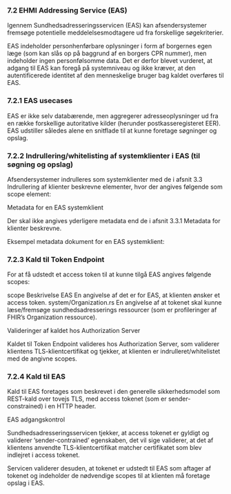 ### 7.2	EHMI Addressing Service (EAS)

Igennem Sundhedsadresseringsservicen (EAS) kan afsendersystemer fremsøge potentielle meddelelsesmodtagere ud fra forskellige søgekriterier.

EAS indeholder personhenførbare oplysninger i form af borgernes egen læge (som kan slås op på baggrund af en borgers CPR nummer), men indeholder ingen personfølsomme data. Det er derfor blevet vurderet, at adgang til EAS kan foregå på systemniveau og ikke kræver, at den autentificerede identitet af den menneskelige bruger bag kaldet overføres til EAS.

### 7.2.1	EAS usecases

EAS er ikke selv databærende, men aggregerer adresseoplysninger ud fra en række forskellige autoritative kilder (herunder postkasseregisteret EER). EAS udstiller således alene en snitflade til at kunne foretage søgninger og opslag.

### 7.2.2	Indrullering/whitelisting af systemklienter i EAS (til søgning og opslag)

Afsendersystemer indrulleres som systemklienter med de i afsnit 3.3 Indrullering af klienter beskrevne elementer, hvor der angives følgende som scope element:
 
Metadata for en EAS systemklient

Der skal ikke angives yderligere metadata end de i afsnit 3.3.1 Metadata for klienter beskrevne.

Eksempel metadata dokument for en EAS systemklient:
 
### 7.2.3	Kald til Token Endpoint

For at få udstedt et access token til at kunne tilgå EAS angives følgende scopes:

scope 	Beskrivelse
EAS	En angivelse af det er for EAS, at klienten ønsker et access token.
system/Organization.rs	En angivelse af at tokenet skal kunne læse/fremsøge sundhedsadresserings ressourcer (som er profileringer af FHIR’s Organization ressource).

Valideringer af kaldet hos Authorization Server

Kaldet til Token Endpoint valideres hos Authorization Server, som validerer klientens TLS-klientcertifikat og tjekker, at klienten er indrulleret/whitelistet med de angivne scopes. 

### 7.2.4	Kald til EAS

Kald til EAS foretages som beskrevet i den generelle sikkerhedsmodel som REST-kald over tovejs TLS, med access tokenet (som er sender-constrained) i en HTTP header.

EAS adgangskontrol

Sundhedsadresseringsservicen tjekker, at access tokenet er gyldigt og validerer ’sender-contrained’ egenskaben, det vil sige validerer, at det af klientens anvendte TLS-klientcertifikat matcher certifikatet som blev indlejret i access tokenet. 

Servicen validerer desuden, at tokenet er udstedt til EAS som aftager af tokenet og indeholder de nødvendige scopes til at klienten må foretage opslag i EAS.
